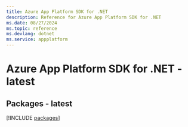 ```yaml
---
title: Azure App Platform SDK for .NET
description: Reference for Azure App Platform SDK for .NET
ms.date: 08/27/2024
ms.topic: reference
ms.devlang: dotnet
ms.service: appplatform
---
```

# Azure App Platform SDK for .NET - latest
## Packages - latest
[!INCLUDE [packages](app-platform-index.md)]